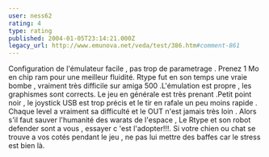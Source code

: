 ```yaml
---
user: ness62
rating: 4
type: rating
published: 2004-01-05T23:14:21.000Z
legacy_url: http://www.emunova.net/veda/test/386.htm#comment-861
---
```

Configuration de l'émulateur facile , pas trop de parametrage . Prenez 1 Mo en chip ram pour une meilleur fluidité.
Rtype fut en son temps une vraie bombe , vraiment très difficile sur amiga 500 .L'émulation est propre , les graphismes sont corrects. Le jeu en générale est très prenant .Petit point noir , le joystick USB est trop précis et le tir en rafale un peu moins rapide .
Chaque level a vraiment sa difficulté et le OUT n'est jamais très loin . Alors s'il faut sauver l'humanité des warats de l'espace , Le Rtype et son robot defender sont a vous , essayer c 'est l'adopter!!!. Si votre chien ou chat se trouve a vos cotés pendant le jeu , ne pas lui mettre des baffes car le stress est bien là.
